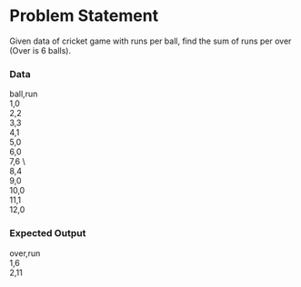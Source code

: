 # Problem Statement

Given data of cricket game with runs per ball, find the sum of runs per over (Over is 6 balls).

### Data
ball,run\
1,0    \
2,2    \
3,3\
4,1\
5,0\
6,0\
7,6 \   
8,4\
9,0\
10,0\
11,1\
12,0

### Expected Output
over,run\
1,6\
2,11
